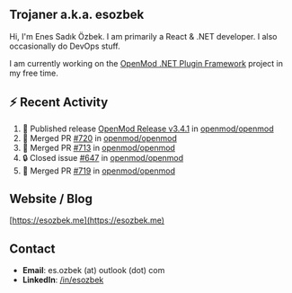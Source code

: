 ##  Trojaner a.k.a. esozbek
Hi, I'm Enes Sadık Özbek. I am primarily a React & .NET developer. I also occasionally do DevOps stuff.

I am currently working on the [OpenMod .NET Plugin Framework](https://github.com/openmod/openmod) project in my free time. 

## :zap: Recent Activity

<!--START_SECTION:activity-->
1. 🚀 Published release [OpenMod Release v3.4.1](https://github.com/openmod/openmod/releases/tag/3.4.1) in [openmod/openmod](https://github.com/openmod/openmod)
2. 🎉 Merged PR [#720](https://github.com/openmod/openmod/pull/720) in [openmod/openmod](https://github.com/openmod/openmod)
3. 🎉 Merged PR [#713](https://github.com/openmod/openmod/pull/713) in [openmod/openmod](https://github.com/openmod/openmod)
4. 🔒 Closed issue [#647](https://github.com/openmod/openmod/issues/647) in [openmod/openmod](https://github.com/openmod/openmod)
5. 🎉 Merged PR [#719](https://github.com/openmod/openmod/pull/719) in [openmod/openmod](https://github.com/openmod/openmod)
<!--END_SECTION:activity-->

## Website / Blog
[https://esozbek.me](https://esozbek.me)

## Contact
- **Email**: es.ozbek (at) outlook (dot) com
- **LinkedIn**: [/in/esozbek](https://linkedin.com/in/esozbek)
